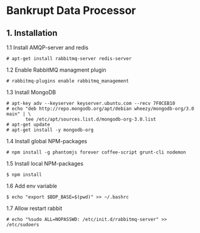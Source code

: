 # Bankrupt Data Processor

## 1. Installation
1.1 Install AMQP-server and redis
```
# apt-get install rabbitmq-server redis-server
```
1.2 Enable RabbitMQ managment plugin
```
# rabbitmq-plugins enable rabbitmq_management
```
1.3 Install MongoDB
```
# apt-key adv --keyserver keyserver.ubuntu.com --recv 7F0CEB10
# echo "deb http://repo.mongodb.org/apt/debian wheezy/mongodb-org/3.0 main" | \
       tee /etc/apt/sources.list.d/mongodb-org-3.0.list
# apt-get update
# apt-get install -y mongodb-org
```
1.4 Install global NPM-packages
```
# npm install -g phantomjs forever coffee-script grunt-cli nodemon
```
1.5 Install local NPM-packages
```
$ npm install
```
1.6 Add env variable
```
$ echo "export $BDP_BASE=$(pwd)" >> ~/.bashrc
```
1.7 Allow restart rabbit
```
# echo "%sudo ALL=NOPASSWD: /etc/init.d/rabbitmq-server" >> /etc/sudoers
```
